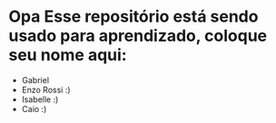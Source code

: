 # Opa Esse repositório está sendo usado para aprendizado, coloque seu nome aqui:

- Gabriel
- Enzo Rossi :)
- Isabelle :)
- Caio :)



